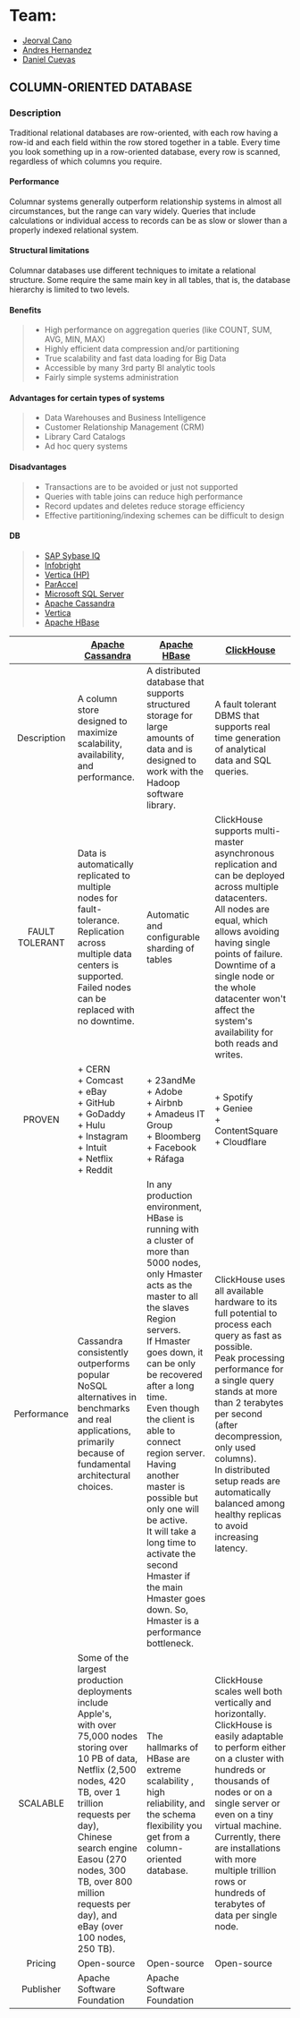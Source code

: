 
# Team:
 - [Jeorval Cano](https://github.com/JeorvalCM)
 - [Andres Hernandez](https://github.com/AndresHdez2000)
 - [Daniel Cuevas](https://github.com/DanielDCM212)

## COLUMN-ORIENTED DATABASE

### Description

Traditional relational databases are row-oriented, with each row having a row-id and each field within the row stored together in a table. 
Every time you look something up in a row-oriented database, every row is scanned, regardless of which columns you require. 


#### Performance

Columnar systems generally outperform relationship systems in almost all circumstances, but the range can vary widely. Queries that include calculations or individual access to records can be as slow or slower than a properly indexed relational system.

#### Structural limitations
Columnar databases use different techniques to imitate a relational structure. Some require the same main key in all tables, that is, the database hierarchy is limited to two levels. 



#### Benefits
> + High performance on aggregation queries (like COUNT, SUM, AVG, MIN, MAX)  
> + Highly efficient data compression and/or partitioning  
> + True scalability and fast data loading for Big Data  
> + Accessible by many 3rd party BI analytic tools  
> + Fairly simple systems administration

#### Advantages for certain types of systems
> + Data Warehouses and Business Intelligence  
> + Customer Relationship Management (CRM)  
> + Library Card Catalogs  
> + Ad hoc query systems

#### Disadvantages
> + Transactions are to be avoided or just not supported
> + Queries with table joins can reduce high performance 
> + Record updates and deletes reduce storage efficiency 
> + Effective partitioning/indexing schemes can be difficult to design



#### DB
> + [SAP Sybase IQ](https://www.sap.com/index.html)
> + [Infobright](http://www.ignitetech.com/solutions/information-technology/infobrightdb)
> + [Vertica (HP)](https://www.vertica.com/)
> + [ParAccel](https://www.actian.com/)
> + [Microsoft SQL Server](https://www.microsoft.com/)
> + [Apache Cassandra](https://cassandra.apache.org/)
> + [Vertica](https://www.vertica.com/)
> + [Apache HBase](https://hbase.apache.org/)

|                	| [Apache Cassandra](https://cassandra.apache.org/)                                                                                                                                                                                                                                                            	| [Apache HBase](https://hbase.apache.org/)                                                                                                                                                                                                                                                                                                                                                                                                                                                       	| [ClickHouse](https://clickhouse.tech/)                                                                                                                                                                                                                                                                                                                      	|
|:--------------:	|--------------------------------------------------------------------------------------------------------------------------------------------------------------------------------------------------------------------------------------------------------------------------------------------------------------	|-------------------------------------------------------------------------------------------------------------------------------------------------------------------------------------------------------------------------------------------------------------------------------------------------------------------------------------------------------------------------------------------------------------------------------------------------------------------------------------------------	|-------------------------------------------------------------------------------------------------------------------------------------------------------------------------------------------------------------------------------------------------------------------------------------------------------------------------------------------------------------	|
| Description    	| A column store designed to maximize scalability, availability, and performance.                                                                                                                                                                                                                              	| A distributed database that supports structured storage for large amounts of data and is designed to work with the Hadoop software library.                                                                                                                                                                                                                                                                                                                                                     	| A fault tolerant DBMS that supports real time generation of analytical data and SQL queries.                                                                                                                                                                                                                                                                	|
| FAULT TOLERANT 	| Data is automatically replicated to multiple nodes for fault-tolerance.<br>Replication across multiple data centers is supported. Failed nodes can be replaced with no downtime.                                                                                                                             	| Automatic and configurable sharding of tables                                                                                                                                                                                                                                                                                                                                                                                                                                                   	| ClickHouse supports multi-master asynchronous replication and can be deployed across multiple datacenters.<br>All nodes are equal, which allows avoiding having single points of failure.<br>Downtime of a single node or the whole datacenter won't affect the system's availability for both reads and writes.                                            	|
| PROVEN         	| + CERN<br>+ Comcast<br>+ eBay<br>+ GitHub<br>+ GoDaddy<br>+ Hulu<br>+ Instagram<br>+ Intuit<br>+ Netflix<br>+ Reddit                                                                                                                                                                                         	| + 23andMe<br>+ Adobe<br>+ Airbnb<br>+ Amadeus IT Group<br>+ Bloomberg<br>+ Facebook<br>+ Ráfaga                                                                                                                                                                                                                                                                                                                                                                                                 	| + Spotify<br>+ Geniee<br>+ ContentSquare<br>+ Cloudflare                                                                                                                                                                                                                                                                                                    	|
| Performance    	| Cassandra consistently outperforms popular NoSQL alternatives in benchmarks and real applications,<br>primarily because of fundamental architectural choices.                                                                                                                                                	| In any production environment, HBase is running with a cluster of more than 5000 nodes, only Hmaster acts as the master to all the slaves Region servers.<br>If Hmaster goes down, it can be only be recovered after a long time.<br>Even though the client is able to connect region server. Having another master is possible but only one will be active.<br>It will take a long time to activate the second Hmaster if the main Hmaster goes down. So, Hmaster is a performance bottleneck. 	| ClickHouse uses all available hardware to its full potential to process each query as fast as possible.<br>Peak processing performance for a single query stands at more than 2 terabytes per second (after decompression, only used columns).<br>In distributed setup reads are automatically balanced among healthy replicas to avoid increasing latency. 	|
| SCALABLE       	| Some of the largest production deployments include Apple's,<br>with over 75,000 nodes storing over 10 PB of data, Netflix (2,500 nodes, 420 TB, over 1 trillion requests per day),<br>Chinese search engine Easou (270 nodes, 300 TB, over 800 million requests per day), and eBay (over 100 nodes, 250 TB). 	| The hallmarks of HBase are extreme scalability , high reliability, and the schema flexibility you get from a column-oriented database.                                                                                                                                                                                                                                                                                                                                                          	| ClickHouse scales well both vertically and horizontally.<br>ClickHouse is easily adaptable to perform either on a cluster with hundreds or thousands of nodes or on a single server or even on a tiny virtual machine.<br>Currently, there are installations with more multiple trillion rows or hundreds of terabytes of data per single node.             	|
| Pricing | Open-source | Open-source | Open-source |
| Publisher | Apache Software Foundation | Apache Software Foundation |  |
<!--stackedit_data:
eyJoaXN0b3J5IjpbLTIwODcxMTQyOCwzNDMzNzY3NTgsLTc1MT
gyOTgyMCwtOTIwMTE2MDE0LDUyODExMjU0OCwtMTI2NTI2Nzg0
MCwtNjg0NjQ4ODkwLDE2MTQyNzU3MzIsMTAwNzQzNzk4MCwyMD
UyMzM3MDY3LDIwNjM3OTY2M119
-->